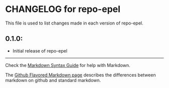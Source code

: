 # CHANGELOG for repo-epel

This file is used to list changes made in each version of repo-epel.

## 0.1.0:

* Initial release of repo-epel

- - -
Check the [Markdown Syntax Guide](http://daringfireball.net/projects/markdown/syntax) for help with Markdown.

The [Github Flavored Markdown page](http://github.github.com/github-flavored-markdown/) describes the differences between markdown on github and standard markdown.
